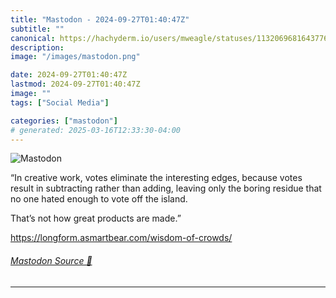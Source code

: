 ```yaml
---
title: "Mastodon - 2024-09-27T01:40:47Z"
subtitle: ""
canonical: https://hachyderm.io/users/mweagle/statuses/113206968164377611
description:
image: "/images/mastodon.png"

date: 2024-09-27T01:40:47Z
lastmod: 2024-09-27T01:40:47Z
image: ""
tags: ["Social Media"]

categories: ["mastodon"]
# generated: 2025-03-16T12:33:30-04:00
---
```

![Mastodon](/images/mastodon.png)

<p>“In creative work, votes eliminate the interesting edges, because votes result in subtracting rather than adding, leaving only the boring residue that no one hated enough to vote off the island.</p><p>That’s not how great products are made.”</p><p><a href="https://longform.asmartbear.com/wisdom-of-crowds/" target="_blank" rel="nofollow noopener noreferrer" translate="no"><span class="invisible">https://</span><span class="ellipsis">longform.asmartbear.com/wisdom</span><span class="invisible">-of-crowds/</span></a></p>


###### [Mastodon Source 🐘](https://hachyderm.io/@mweagle/113206968164377611)

___
